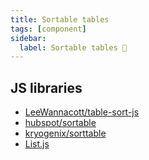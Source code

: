 ```yaml
---
title: Sortable tables
tags: [component]
sidebar:
  label: Sortable tables 🚷
---
```


## JS libraries

- [LeeWannacott/table-sort-js](https://github.com/LeeWannacott/table-sort-js)
- [hubspot/sortable](https://github.hubspot.com/sortable/docs/welcome/)
- [kryogenix/sorttable](https://www.kryogenix.org/code/browser/sorttable/)
- [List.js](https://listjs.com/examples/table/)
